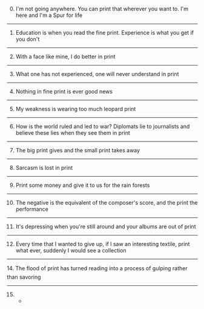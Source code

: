 0. I'm not going anywhere. You can print that wherever you want to. I'm here and I'm a Spur for life
***************************

1. Education is when you read the fine print. Experience is what you get if you don't
************************************************************
2. With a face like mine, I do better in print
***************************
3. What one has not experienced, one will never understand in print
**************************
4. Nothing in fine print is ever good news
************************
5. My weakness is wearing too much leopard print
*******************************
6. How is the world ruled and led to war? Diplomats lie to journalists and believe these lies when they see them in print
************************************
7. The big print gives and the small print takes away
***********************************************
8. Sarcasm is lost in print
***********************************************
9. Print some money and give it to us for the rain forests
************************************************************
10. The negative is the equivalent of the composer's score, and the print the performance
*************************************************
11. It's depressing when you're still around and your albums are out of print
**********************************
12. Every time that I wanted to give up, if I saw an interesting textile, print what ever, suddenly I would see a collection
*************************************
14. The flood of print has turned reading into a process of gulping rather than savoring
*********************************************
15. *
